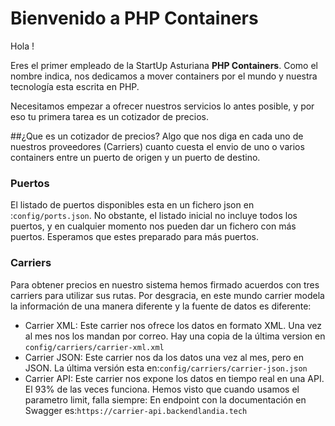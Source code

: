 # Bienvenido a PHP Containers

Hola !

Eres el primer empleado de la StartUp Asturiana **PHP Containers**. Como el nombre indica, nos dedicamos a mover containers por el mundo y nuestra tecnología esta escrita en PHP.

Necesitamos empezar a ofrecer nuestros servicios lo antes posible, y por eso tu primera tarea es un cotizador de precios.


##¿Que es un cotizador de precios? 
Algo que nos diga en cada uno de nuestros proveedores (Carriers) cuanto cuesta el envio de uno o varios containers entre un puerto de origen y un puerto de destino.


### Puertos
El listado de puertos disponibles esta en un fichero json en :`config/ports.json`. No obstante, el listado inicial no incluye todos los puertos, y en cualquier momento nos pueden dar un fichero con más puertos. Esperamos que estes preparado para más puertos.

### Carriers

Para obtener precios en nuestro sistema hemos firmado acuerdos con tres carriers para utilizar sus rutas. Por desgracia, en este mundo carrier modela la información de una manera diferente y la fuente de datos es diferente:
 * Carrier XML: Este carrier nos ofrece los datos en formato XML. Una vez al mes nos los mandan por correo. Hay una copia de la última version en `config/carriers/carrier-xml.xml`
 * Carrier JSON: Este carrier nos da los datos una vez al mes, pero en JSON. La última versión esta en:`config/carriers/carrier-json.json`
 * Carrier API: Este carrier nos expone los datos en tiempo real en una API. El 93% de las veces funciona. Hemos visto que cuando usamos el parametro limit, falla siempre: En endpoint con la documentación en Swagger es:`https://carrier-api.backendlandia.tech`
 
 
 
 